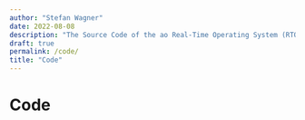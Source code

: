 ```yaml
---
author: "Stefan Wagner"
date: 2022-08-08
description: "The Source Code of the ao Real-Time Operating System (RTOS)."
draft: true
permalink: /code/
title: "Code"
---
```


# Code
